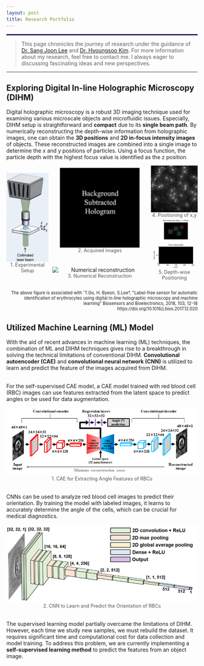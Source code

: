 ```yaml
---
layout: post
title: Research Portfolio
---
```


<hr style='border : 1.5px solid navy;'>

> This page chronicles the journey of research under the guidance of <a href="http://bbrc.postech.ac.kr/page/member01">Dr. Sang Joon Lee</a> and <a href="https://hyoungsookimm.wixsite.com/filkaist">Dr. Hyoungsoo Kim</a>.
> For more information about my research, feel free to contact me. I always eager to discussing fascinating ideas and new perspectives.

<hr>

<h2> Exploring Digital In-line Holographic Microscopy (DIHM) </h2>

Digital holographic microscopy is a robust 3D imaging technique used for examining various microscale objects and microfluidic issues. Especially, DIHM setup is straightforward and <strong>compact</strong> due to its <strong>single beam path</strong>. By numerically reconstructing the depth-wise information from holographic images, one can obtain the <strong>3D positions</strong> and <strong>2D in-focus intensity images</strong> of objects. These reconstructed images are combined into a single image to determine the x and y positions of particles. Using a focus function, the particle depth with the highest focus value is identified as the z position.


<div style="display: flex; align-items: center;gap: 10px;">
  <figure style="margin: 0; text-align: center;">
    <img src="/Research/figures/DIHMsetup.png" alt="Experimental setup" style="width: 250px; height: auto; display: block; margin: 0 auto;">
    <figcaption style="font-size: 0.9em; color: #555;">1. Experimental Setup</figcaption>
  </figure>
  <div style="display: flex; flex-direction: column;gap: 35px;">
    <figure style="margin: 0; text-align: center;">
      <img src="/Research/figures/image3.gif" alt="Acquired images" style="width: 210px; height: auto; margin-bottom: 30px; display: block; margin: 0 auto;">
      <figcaption style="font-size: 0.9em; color: #555;">2. Acquired Images</figcaption>
    </figure>
    <figure style="margin: 0; text-align: center;">
      <img src="/Research/figures/image5.gif" alt="Numerical reconstruction" style="width: 250px; height: auto; display: block; margin: 0 auto;">
      <figcaption style="font-size: 0.9em; color: #555;">3. Numerical Reconstruction</figcaption>
    </figure>
  </div>
  <div style="display: flex; flex-direction: column;gap: 0px;">
    <figure style="margin: 0; text-align: center;">
      <img src="/Research/figures/image6.jpeg" alt="Positioning of x,y" style="width: 185px; height: auto; margin-bottom: 10px; display: block; margin: 0 auto;">
      <figcaption style="font-size: 0.9em; color: #555;">4. Positioning of x,y</figcaption>
    </figure>
    <figure style="margin: 0; text-align: center;">
      <img src="/Research/figures/image8.gif" alt="Depth-wise Positioning" style="width: 275px; height: auto; display: block; margin: 0 auto;">
      <figcaption style="font-size: 0.9em; color: #555;">5. Depth-wise Positioning</figcaption>
    </figure>
  </div>
</div>

<p style="font-size: 0.8em; text-align: right;"><br>The above figure is associated with 'T.Go, H. Byeon, S.Lee*, "Label-free sensor for automatic identification of erythrocytes using digital in-line holographic microscopy and machine learning" Biosensors and Bioelectronics, 2018, 103, 12-18 https://doi.org/10.1016/j.bios.2017.12.020</p>

<h2> Utilized Machine Learning (ML) Model </h2>

With the aid of recent advances in machine learning (ML) techniques, the combination of ML and DIHM techniques gives rise to a breakthrough in solving the technical limitations of conventional DIHM. <strong>Convolutional autoencoder (CAE)</strong> and <strong>convolutional neural network (CNN)</strong> is utilized to learn and predict the feature of the images acquired from DIHM.

<br>For the self-supervised CAE model, a CAE model trained with red blood cell (RBC) images can use features extracted from the latent space to predict angles or be used for data augmentation.
<figure style="margin: 0; text-align: center;">
  <img src="/Research/figures/AI1.png" alt= "CAE model">
  <figcaption style="font-size: 0.9em; color: #555;">1. CAE for Extracting Angle Features of RBCs </figcaption>
</figure>


<br>CNNs can be used to analyze red blood cell images to predict their orientation. By training the model with labeled images, it learns to accurately determine the angle of the cells, which can be crucial for medical diagnostics.

<figure style="margin: 0; text-align: center;">
  <img src="/Research/figures/AI2.png" alt= "CNN model">
  <figcaption style="font-size: 0.9em; color: #555;">2. CNN to Learn and Predict the Orientation of RBCs</figcaption>
</figure>

<br>The supervised learning model partially overcame the limitations of DIHM. However, each time we study new samples, we must rebuild the dataset. It requires significant time and computational cost for data collection and model training. To address this problem, we are currently implementing a <strong>self-supervised learning method</strong> to predict the features from an object image.
